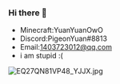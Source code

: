 ### Hi there 👋
- Minecraft:YuanYuanOwO
- Discord:PigeonYuan#8813
- Email:1403723012@qq.com
- i am stupid :(


![EQ27QN81VP48_YJJX.jpg](https://tu.tianji.link/images/2022/02/12/EQ27QN81VP48_YJJX.jpg)


<!--
**YuanYuanOwO/YuanYuanOwO** is a ✨ _special_ ✨ repository because its `README.md` (this file) appears on your GitHub profile.

Here are some ideas to get you started:

- 🔭 I’m currently working on ...
- 🌱 I’m currently learning ...
- 👯 I’m looking to collaborate on ...
- 🤔 I’m looking for help with ...
- 💬 Ask me about ...
- 📫 How to reach me: ...
- 😄 Pronouns: ...
- ⚡ Fun fact: ...
-->
